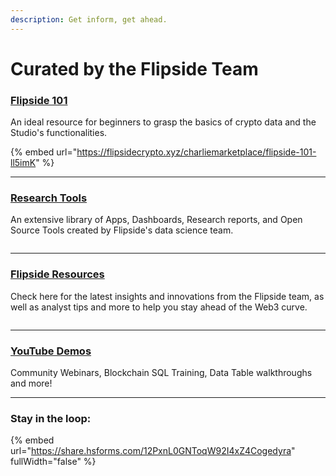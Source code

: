 ```yaml
---
description: Get inform, get ahead.
---
```


# Curated by the Flipside Team

### [Flipside 101](https://flipsidecrypto.xyz/charliemarketplace/flipside-101-ll5imK)&#x20;

An ideal resource for beginners to grasp the basics of crypto data and the Studio's functionalities.

{% embed url="https://flipsidecrypto.xyz/charliemarketplace/flipside-101-ll5imK" %}

***

### [Research Tools](https://science.flipsidecrypto.xyz/research/)&#x20;

An extensive library of Apps, Dashboards, Research reports, and Open Source Tools created by Flipside's data science team.&#x20;

<figure><img src="../.gitbook/assets/Screenshot 2024-01-03 at 2.15.03 PM.png" alt=""><figcaption></figcaption></figure>

***

### [Flipside Resources](https://data.flipsidecrypto.com/resources)

Check here for the latest insights and innovations from the Flipside team, as well as analyst tips and more to help you stay ahead of the Web3 curve.

<figure><img src="../.gitbook/assets/Screenshot 2024-01-03 at 2.11.54 PM.png" alt=""><figcaption></figcaption></figure>

***

### [YouTube Demos ](https://www.youtube.com/@FlipsideCrypto/videos)

Community Webinars, Blockchain SQL Training, Data Table walkthroughs and more!&#x20;



***

### Stay in the loop:

{% embed url="https://share.hsforms.com/12PxnL0GNToqW92I4xZ4Cogedyra" fullWidth="false" %}
